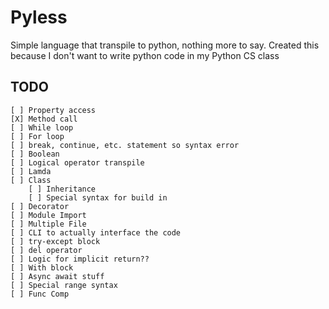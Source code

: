 # Pyless

Simple language that transpile to python, nothing more to say. Created this because I don't want to write python code in my Python CS class

## TODO

```
[ ] Property access
[X] Method call
[ ] While loop
[ ] For loop
[ ] break, continue, etc. statement so syntax error
[ ] Boolean
[ ] Logical operator transpile
[ ] Lamda
[ ] Class
    [ ] Inheritance
    [ ] Special syntax for build in
[ ] Decorator
[ ] Module Import
[ ] Multiple File
[ ] CLI to actually interface the code
[ ] try-except block
[ ] del operator
[ ] Logic for implicit return??
[ ] With block
[ ] Async await stuff
[ ] Special range syntax
[ ] Func Comp
```
